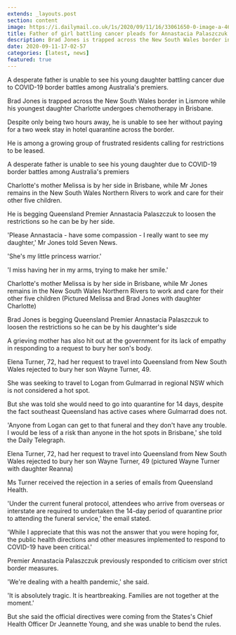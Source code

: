 ```yaml
---
extends: _layouts.post
section: content
image: https://i.dailymail.co.uk/1s/2020/09/11/16/33061650-0-image-a-46_1599838758513.jpg 
title: Father of girl battling cancer pleads for Annastacia Palaszczuk to change border restrictions 
description: Brad Jones is trapped across the New South Wales border in Lismore while his youngest daughter Charlotte undergoes chemotherapy in Brisbane. 
date: 2020-09-11-17-02-57 
categories: [latest, news] 
featured: true 
--- 
```

A desperate father is unable to see his young daughter battling cancer due to COVID-19 border battles among Australia's premiers. 

Brad Jones is trapped across the New South Wales border in Lismore while his youngest daughter Charlotte undergoes chemotherapy in Brisbane. 

Despite only being two hours away, he is unable to see her without paying for a two week stay in hotel quarantine across the border. 

He is among a growing group of frustrated residents calling for restrictions to be leased. 

A desperate father is unable to see his young daughter due to COVID-19 border battles among Australia's premiers

Charlotte's mother Melissa is by her side in Brisbane, while Mr Jones remains in the New South Wales Northern Rivers to work and care for their other five children. 

He is begging Queensland Premier Annastacia Palaszczuk to loosen the restrictions so he can be by her side.

'Please Annastacia - have some compassion - I really want to see my daughter,' Mr Jones told Seven News. 

'She's my little princess warrior.'

'I miss having her in my arms, trying to make her smile.'

Charlotte's mother Melissa is by her side in Brisbane, while Mr Jones remains in the New South Wales Northern Rivers to work and care for their other five children (Pictured Melissa and Brad Jones with daughter Charlotte)

Brad Jones is begging Queensland Premier Annastacia Palaszczuk to loosen the restrictions so he can be by his daughter's side

A grieving mother has also hit out at the government for its lack of empathy in responding to a request to bury her son's body.

Elena Turner, 72, had her request to travel into Queensland from New South Wales rejected to bury her son Wayne Turner, 49.

She was seeking to travel to Logan from Gulmarrad in regional NSW which is not considered a hot spot.

But she was told she would need to go into quarantine for 14 days, despite the fact southeast Queensland has active cases where Gulmarrad does not.

'Anyone from Logan can get to that funeral and they don't have any trouble. I would be less of a risk than anyone in the hot spots in Brisbane,' she told the Daily Telegraph.

Elena Turner, 72, had her request to travel into Queensland from New South Wales rejected to bury her son Wayne Turner, 49 (pictured Wayne Turner with daughter Reanna)

Ms Turner received the rejection in a series of emails from Queensland Health.

'Under the current funeral protocol, attendees who arrive from overseas or interstate are required to undertaken the 14-day period of quarantine prior to attending the funeral service,' the email stated.

'While I appreciate that this was not the answer that you were hoping for, the public health directions and other measures implemented to respond to COVID-19 have been critical.' 

Premier Annastacia Palaszczuk previously responded to criticism over strict border measures. 

'We're dealing with a health pandemic,' she said.

'It is absolutely tragic. It is heartbreaking. Families are not together at the moment.'

But she said the official directives were coming from the States's Chief Health Officer Dr Jeannette Young, and she was unable to bend the rules. 

